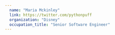 ```yaml
---
  name: "Maria Mckinley"
  link: https://twitter.com/pythonpuff
  organization: "Disney"
  occupation_title: "Senior Software Engineer"
---
```


